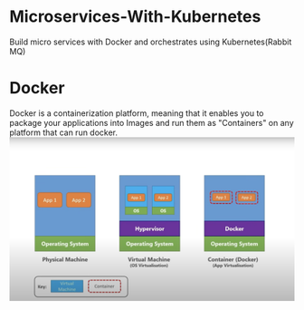 # Microservices-With-Kubernetes
Build micro services with Docker and orchestrates using Kubernetes(Rabbit MQ)

# Docker
Docker is a containerization platform, meaning that it enables you to package your applications into Images and run them as "Containers" on any platform that can run docker.
![Referance Image](Docker-Defination.png)
